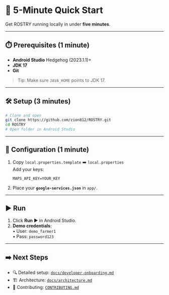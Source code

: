 # 🚀 5-Minute Quick Start

Get ROSTRY running locally in under **five minutes**.

---

## ⏱️ Prerequisites (1 minute)
- **Android Studio** Hedgehog (2023.1.1)+
- **JDK 17**
- **Git**

> Tip: Make sure `JAVA_HOME` points to JDK 17.

---

## 🛠️ Setup (3 minutes)
```bash
# Clone and open
git clone https://github.com/zion812/ROSTRY.git
cd ROSTRY
# Open folder in Android Studio
```

---

## 🔑 Configuration (1 minute)
1. Copy `local.properties.template` ➡️ `local.properties`  
   Add your keys:
   ```properties
   MAPS_API_KEY=YOUR_KEY
   ```
2. Place your **`google-services.json`** in `app/`.

---

## ▶️ Run
1. Click **Run** ▶️ in Android Studio.  
2. **Demo credentials**:  
   • User: `demo_farmer1`  
   • Pass: `password123`

---

## ➡️ Next Steps
- 🔍 Detailed setup: [`docs/developer-onboarding.md`](docs/developer-onboarding.md)
- 🏗️ Architecture: [`docs/architecture.md`](docs/architecture.md)
- 🤝 Contributing: [`CONTRIBUTING.md`](CONTRIBUTING.md)
